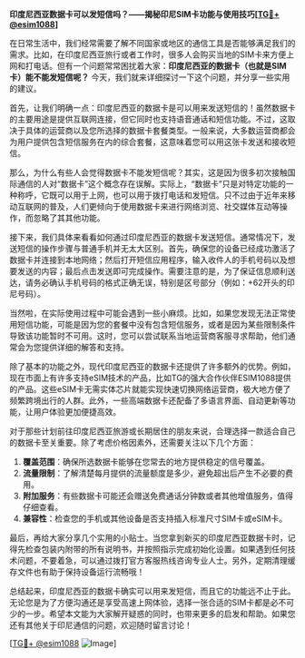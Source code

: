 **印度尼西亚数据卡可以发短信吗？——揭秘印尼SIM卡功能与使用技巧[[TG💪+ @esim1088](https://t.me/s/esim1088)]**

在日常生活中，我们经常需要了解不同国家或地区的通信工具是否能够满足我们的需求。比如，在印度尼西亚旅行或者工作时，很多人会购买当地的SIM卡来方便上网和打电话。但有一个问题常常困扰着大家：**印度尼西亚的数据卡（也就是SIM卡）能不能发短信呢？** 今天，我们就来详细探讨一下这个问题，并分享一些实用的建议。

首先，让我们明确一点：印度尼西亚的数据卡是可以用来发送短信的！虽然数据卡的主要用途是提供互联网连接，但它同时也支持语音通话和短信功能。不过，这取决于具体的运营商以及您所选择的数据卡套餐类型。一般来说，大多数运营商都会为用户提供包含短信服务在内的综合套餐，这意味着您可以用这张卡发送和接收短信。

那么，为什么有些人会觉得数据卡不能发短信呢？其实，这是因为很多初次接触国际通信的人对“数据卡”这个概念存在误解。实际上，“数据卡”只是对特定功能的一种称呼，它既可以用于上网，也可以用于拨打电话和发短信。只不过由于近年来移动互联网的普及，人们更倾向于使用数据卡来进行网络浏览、社交媒体互动等操作，而忽略了其其他功能。

接下来，我们具体来看看如何通过印度尼西亚的数据卡发送短信。通常情况下，发送短信的操作步骤与普通手机并无太大区别。首先，确保您的设备已经成功激活了数据卡并连接到本地网络；然后打开短信应用程序，输入收件人的手机号码以及想要发送的内容；最后点击发送即可完成操作。需要注意的是，为了保证信息顺利送达，请务必确认手机号码的格式正确无误，特别是区号部分（例如：+62开头的印尼号码）。

当然啦，在实际使用过程中可能会遇到一些小麻烦。比如，如果您发现无法正常使用短信功能，可能是因为您的套餐中没有包含短信服务，或者是因为某些限制条件导致该功能暂时不可用。这时，您可以尝试联系当地运营商客服寻求帮助，他们通常会为您提供详细的解答和支持。

除了基本的功能之外，现代印度尼西亚的数据卡还提供了许多额外的优势。例如，现在市面上有许多支持eSIM技术的产品，比如TG的强大合作伙伴ESIM1088提供的产品。这些eSIM卡无需实体芯片就能实现快速切换网络运营商，极大地方便了频繁跨境出行的人群。此外，一些高端数据卡还配备了多语言界面、自动更新等功能，让用户体验更加便捷高效。

对于那些计划前往印度尼西亚旅游或长期居住的朋友来说，合理选择一款适合自己的数据卡至关重要。除了考虑价格因素外，还需要关注以下几个方面：

1. **覆盖范围**：确保所选数据卡能够在您常去的地方提供稳定的信号覆盖。
2. **流量限制**：了解清楚每月提供的流量额度是多少，避免超出后产生不必要的费用。
3. **附加服务**：有些数据卡可能还会赠送免费通话分钟数或者其他增值服务，值得仔细查看。
4. **兼容性**：检查您的手机或其他设备是否支持插入标准尺寸SIM卡或eSIM卡。

最后，再给大家分享几个实用的小贴士。当您拿到新买的印度尼西亚数据卡时，记得先检查包装内附带的所有说明书，并按照指示完成初始化设置。如果遇到任何技术问题，不要着急，可以通过拨打官方客服热线咨询专业人士。另外，定期清理缓存文件也有助于保持设备运行流畅哦！

总结起来，印度尼西亚的数据卡确实可以用来发短信，而且它的功能远不止于此。无论您是为了方便沟通还是享受高速上网体验，选择一张合适的SIM卡都是必不可少的一步。希望本文能为大家解开疑惑的同时，也带来更多的启发和帮助。如果您还有其他关于印尼通信的问题，欢迎随时留言讨论！

[[TG💪+ @esim1088](https://t.me/s/esim1088) ![Image](https://i.postimg.cc/4NQfJmqS/Snipaste-2025-05-13-00-14-12.png)]